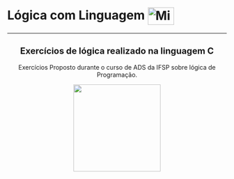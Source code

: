 # Lógica com Linguagem <img  align="center" title="C" alt="Michelly-C" height="40" width="60" src="https://cdn.jsdelivr.net/gh/devicons/devicon/icons/c/c-plain.svg" />
<hr>
<div align="center">
  
<h2 style = "font-size:20px;"> Exercícios de lógica realizado na linguagem C </h2>
  
  <p>Exercícios Proposto durante o curso de ADS da IFSP sobre lógica de Programação.</p><img height="200em" src="https://c.tenor.com/YUzRkMOL-3EAAAAM/programming-computer-frog.gif">
   
</div>
  
